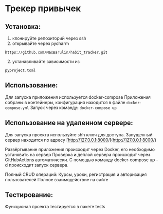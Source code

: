 # Трекер привычек

## Установка:
1. клонируйте репозиторий через ssh
2. открывайте через pycharm
```
https://github.com/MaxBarulin/habit_tracker.git
```
2. устанавливайте зависимости из 
```
pyproject.toml
```

## Использование:
Для запуска приложения используется docker-compose
Приложения собраны в контейнеры, конфигурация находится в файле ```docker-compose.yml```
Запуск через команду: ```docker-compose up```

## Использование на удаленном сервере:
Для запуска проекта используйте shh ключ для доступа.
Запущенный сервер находится по адресу [http://127.0.0.1:8000/](http://127.0.0.1:8000/)

Развёртывание приложения происходит через Docker, его необходимо установить на сервер
Проверка и деплой сервера происходит через GitHubActions автоматически.
С помощью команду docker-compose up -d происходит запуск сервера.

Полный CRUD операций: Курсы, уроки, регистрация и авторизация пользователей
Полное взаимодействие на сайте

## Тестирование:
Функционал проекта тестируется в пакете tests
